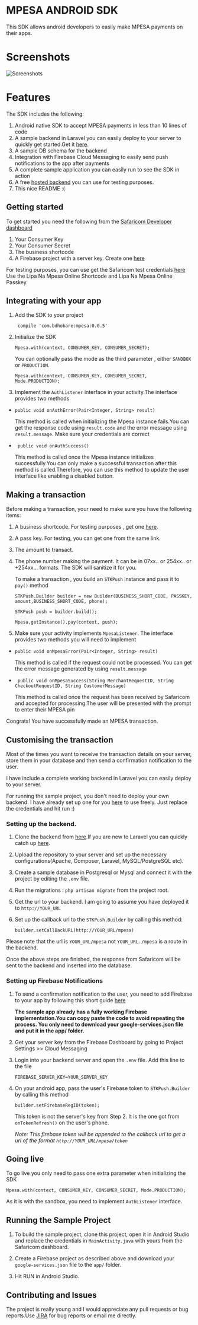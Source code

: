 # MPESA ANDROID SDK
This SDK allows android developers to easily make MPESA payments on their apps.

# Screenshots

![Screenshots](https://github.com/bdhobare/mpesa-android-sdk/blob/master/1.jpg "Sample")

# Features
The SDK includes the following:
1. Android native  SDK to accept MPESA payments in less than 10 lines of code
2. A sample backend in Laravel you can easily deploy to your server to quickly get started.Get it [here](https://github.com/bdhobare/mpesa-android-sdk-backend.git).
3. A sample DB schema for the backend
4. Integration with Firebase Cloud Messaging to easily send push notifications to the app after payments
5. A complete sample application you can easily run to see the SDK in action
6. A free [hosted backend](https://mpesa.bdhobare.com) you can use for testing purposes.
7. This nice README :(

## Getting started
To get started you need the following from the [Safaricom Developer dashboard](https://developer.safaricom.co.ke)
1. Your Consumer Key
2. Your Consumer Secret
3. The business shortcode
4. A Firebase project with a server key. Create one [here](https://console.firebase.google.com/)


For testing purposes, you can use get the Safaricom test credentials [here](https://developer.safaricom.co.ke/test_credentials)
Use the Lipa Na Mpesa Online Shortcode and Lipa Na Mpesa Online Passkey.

## Integrating with your app
1. Add the SDK to your project

    ``` compile 'com.bdhobare:mpesa:0.0.5'```
    
2. Initialize the SDK

    ```Mpesa.with(context, CONSUMER_KEY, CONSUMER_SECRET);```
    
    You can optionally pass the mode as the third parameter , either `SANDBOX` or `PRODUCTION`.
    
    ```Mpesa.with(context, CONSUMER_KEY, CONSUMER_SECRET, Mode.PRODUCTION);```

3. Implement the `AuthListener` interface in your activity.The interface provides two methods

* ```public void onAuthError(Pair<Integer, String> result)```

    This method is called when initializing the Mpesa instance fails.You can get the response code using `result.code` and the error message using `result.message`. Make sure your credentials are correct

* ``` public void onAuthSuccess()``` 

    This method is called once the Mpesa instance initializes successfully.You can only make a successful transaction after this method is called.Therefore, you can use this method to update the user interface like enabling a disabled button.

## Making a transaction
Before making a transaction, your need to make sure you have the following items:
1. A business shortcode. For testing purposes , get one [here](https://developer.safaricom.co.ke/test_credentials).
2. A pass key. For testing, you can get one from the same link.
3. The amount to transact.
4. The phone number making the payment. It can be in 07xx.. or 254xx.. or +254xx... formats. The SDK will sanitize it for you.

    To make a transaction , you build an `STKPush` instance and pass it to `pay()` method
    
    ```STKPush.Builder builder = new Builder(BUSINESS_SHORT_CODE, PASSKEY, amount,BUSINESS_SHORT_CODE, phone);```
    
    ```STKPush push = builder.build();```
    
    ```Mpesa.getInstance().pay(context, push);```
5. Make sure your activity implements `MpesaListener`. The interface provides two methods you will need to implement

 * ```public void onMpesaError(Pair<Integer, String> result)```
 
    This method is called if the request could not be processed. You can get the error message generated by using `result.message`
 
 * ``` public void onMpesaSuccess(String MerchantRequestID, String CheckoutRequestID, String CustomerMessage)```
 
    This method is called once the request has been received by Safaricom and accepted for processing.The user will be presented with the prompt to enter their MPESA pin
 

Congrats! You have successfully made an MPESA transaction.


## Customising the transaction
Most of the times you want to receive the transaction details on your server, store them in your database and then send a confirmation notification to the user.

I have include a complete working backend in Laravel you can easily deploy to your server.

For running the sample project, you don't need to deploy your own backend. I have already set up one for you [here](https://mpesa.bdhobare.com/mpesa) to use freely. Just replace the credentials and hit run :)

### Setting up the backend.
1. Clone the backend from [here](https://github.com/bdhobare/mpesa-android-sdk-backend.git).If you are new to Laravel you can quickly catch up [here](https://www.parthpatel.net/laravel-tutorial-for-beginner-5-4/).
2. Upload the repository to your server and set up the necessary configurations(Apache, Composer, Laravel, MySQL/PostgreSQL etc).
3. Create a sample database in Postgresql or Mysql and connect it with the project by editing the `.env` file.
4. Run the migrations : `php artisan migrate` from the project root.
5. Get the url to your backend. I am going to assume you have deployed it to `http://YOUR_URL`
6. Set up the callback url to the `STKPush.Builder` by calling this method:

    ```builder.setCallBackURL(http://YOUR_URL/mpesa)```

 Please note that the url is `YOUR_URL/mpesa` not `YOUR_URL`.  `/mpesa` is a route in the backend.
    
Once the above steps are finished, the response from Safaricom will be sent to the backend and inserted into the database.

### Setting up Firebase Notifications

1. To send a confirmation notification to the user, you need to add Firebase to your app by following this short guide [here](https://firebase.google.com/docs/cloud-messaging/android/client)

    **The sample app already has a fully working Firebase implementation.You can copy paste the code to avoid repeating the process. You only need to download your google-services.json file and put it in the app/ folder.**

2. Get your server key from the Firebase Dashboard by going to Project Settings >> Cloud Messaging

3. Login into your backend server and open the `.env` file. Add this line to the file

    ``FIREBASE_SERVER_KEY=YOUR_SERVER_KEY``
4. On your android app, pass the user's Firebase token  to `STKPush.Builder` by calling this method

    ```builder.setFirebaseRegID(token);```
    
    This token is not the server's key from Step 2. It is the one got from `onTokenRefresh()` on the user's phone.

    *Note: This firebase token will be appended to the callback url to get a url of the format `http://YOUR_URL/mpesa/token`*

## Going live
To go live you only need to pass one extra parameter when initializing the SDK

   ``` Mpesa.with(context, CONSUMER_KEY, CONSUMER_SECRET, Mode.PRODUCTION); ```
 
As it is with the sandbox, you need to implement `AuthListener` interface.
    
## Running the Sample Project
1. To build the sample project, clone this project, open it in Android Studio and replace the credentials in  `MainActivity.java` with yours from the Safaricom dashboard. 

2. Create a Firebase project as described above and download your `google-services.json` file to the `app/` folder.

3. Hit RUN in Android Studio.

## Contributing and Issues
The project is really young and I would appreciate any pull requests or bug reports.Use [JIRA](https://issues.sonatype.org/browse/OSSRH-35483) for bug reports or email me directly.



